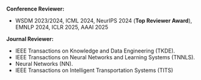 **Conference Reviewer:**

- WSDM 2023/2024, ICML 2024, NeurIPS 2024 (**Top Reviewer Award**), EMNLP 2024, ICLR 2025, AAAI 2025

**Journal Reviewer:**

- IEEE Transactions on Knowledge and Data Engineering (TKDE).
- IEEE Transactions on Neural Networks and Learning Systems (TNNLS).
- Neural Networks (NN).
- IEEE Transactions on Intelligent Transportation Systems (TITS)

